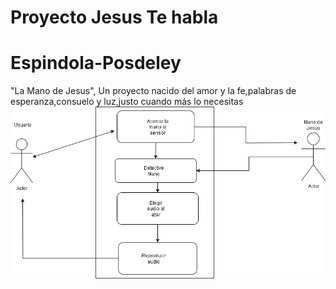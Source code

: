 # Proyecto Jesus Te habla 
# Espindola-Posdeley
"La Mano de Jesus", Un proyecto nacido del amor y la fe,palabras de esperanza,consuelo y luz,justo cuando más lo necesitas
![enter image description here](https://github.com/MILANESO7/Espindola-Posdeley/blob/main/imagenes/Diagrama%20Mano_jesus.png?raw=true)